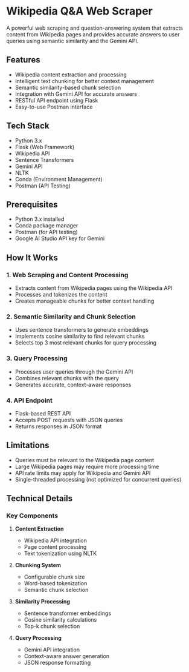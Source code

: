 # Wikipedia Q&A Web Scraper

A powerful web scraping and question-answering system that extracts content from Wikipedia pages and provides accurate answers to user queries using semantic similarity and the Gemini API.

## Features

- Wikipedia content extraction and processing
- Intelligent text chunking for better context management
- Semantic similarity-based chunk selection
- Integration with Gemini API for accurate answers
- RESTful API endpoint using Flask
- Easy-to-use Postman interface

## Tech Stack

- Python 3.x
- Flask (Web Framework)
- Wikipedia API
- Sentence Transformers
- Gemini API
- NLTK
- Conda (Environment Management)
- Postman (API Testing)

## Prerequisites

- Python 3.x installed
- Conda package manager
- Postman (for API testing)
- Google AI Studio API key for Gemini

## How It Works

### 1. Web Scraping and Content Processing
- Extracts content from Wikipedia pages using the Wikipedia API
- Processes and tokenizes the content
- Creates manageable chunks for better context handling

### 2. Semantic Similarity and Chunk Selection
- Uses sentence transformers to generate embeddings
- Implements cosine similarity to find relevant chunks
- Selects top 3 most relevant chunks for query processing

### 3. Query Processing
- Processes user queries through the Gemini API
- Combines relevant chunks with the query
- Generates accurate, context-aware responses

### 4. API Endpoint
- Flask-based REST API
- Accepts POST requests with JSON queries
- Returns responses in JSON format

## Limitations

- Queries must be relevant to the Wikipedia page content
- Large Wikipedia pages may require more processing time
- API rate limits may apply for Wikipedia and Gemini API
- Single-threaded processing (not optimized for concurrent queries)

## Technical Details

### Key Components

1. **Content Extraction**
   - Wikipedia API integration
   - Page content processing
   - Text tokenization using NLTK

2. **Chunking System**
   - Configurable chunk size
   - Word-based tokenization
   - Semantic chunk selection

3. **Similarity Processing**
   - Sentence transformer embeddings
   - Cosine similarity calculations
   - Top-k chunk selection

4. **Query Processing**
   - Gemini API integration
   - Context-aware answer generation
   - JSON response formatting 
